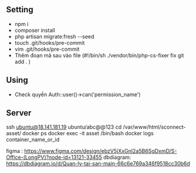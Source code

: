 ## Setting
- npm i
- composer install
- php artisan migrate:fresh --seed
- touch .git/hooks/pre-commit
- vim .git/hooks/pre-commit
- Thêm đoạn mã sau vào file  (#!/bin/sh ./vendor/bin/php-cs-fixer fix git add .
  )
## Using
- Check quyền Auth::user()->can('permission_name')

## Server
ssh ubuntu@18.141.181.19
ubuntu/abc@@123
cd /var/www/html/sconnect-asset/
docker ps
docker exec -it asset /bin/bash
docker logs container_name_or_id

figma : https://www.figma.com/design/ebzV5jXxGnI2a5B6SgDxmD/S-Office-(LongPV)?node-id=13121-33455
dbdiagram: https://dbdiagram.io/d/Quan-ly-tai-san-main-66c6e769a346f9518cc30b6d
